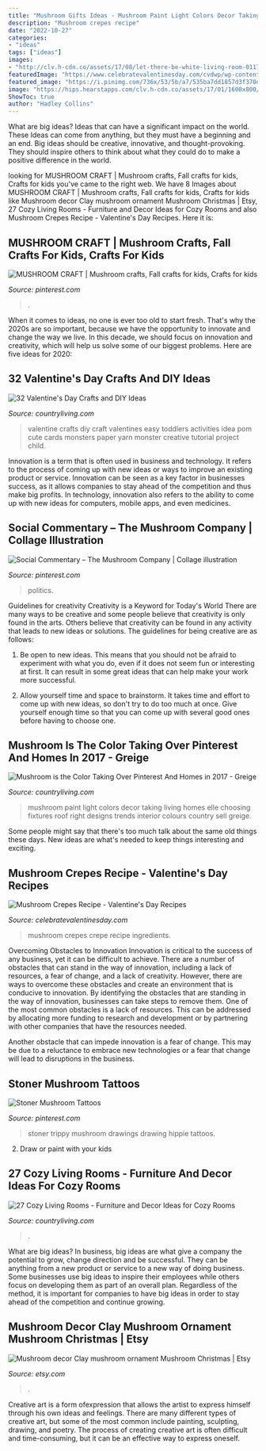 ```yaml
---
title: "Mushroom Gifts Ideas - Mushroom Paint Light Colors Decor Taking Living Homes Elle Choosing Fixtures Roof Right Designs Trends Interior Colours Country Sell Greige"
description: "Mushroom crepes recipe"
date: "2022-10-27"
categories:
- "ideas"
tags: ["ideas"]
images:
- "http://clv.h-cdn.co/assets/17/08/let-there-be-white-living-room-0117.jpg"
featuredImage: "https://www.celebratevalentinesday.com/cvdwp/wp-content/uploads/2015/10/mushroom-crepe.jpg"
featured_image: "https://i.pinimg.com/736x/53/5b/a7/535ba7dd1857d3f370d3dfebb22da770.jpg"
image: "https://hips.hearstapps.com/clv.h-cdn.co/assets/17/01/1600x800/landscape-1483564783-mushroom-taking-over-pinterest.jpg?resize=1200:*"
ShowToc: true
author: "Hadley Collins"
---
```



What are big ideas? Ideas that can have a significant impact on the world. These Ideas can come from anything, but they must have a beginning and an end. Big ideas should be creative, innovative, and thought-provoking. They should inspire others to think about what they could do to make a positive difference in the world.

	

		
looking for MUSHROOM CRAFT | Mushroom crafts, Fall crafts for kids, Crafts for kids you've came to the right web. We have 8 Images about MUSHROOM CRAFT | Mushroom crafts, Fall crafts for kids, Crafts for kids like Mushroom decor Clay mushroom ornament Mushroom Christmas | Etsy, 27 Cozy Living Rooms - Furniture and Decor Ideas for Cozy Rooms and also Mushroom Crepes Recipe - Valentine&#039;s Day Recipes. Here it is:
		
    
## MUSHROOM CRAFT | Mushroom Crafts, Fall Crafts For Kids, Crafts For Kids

<img loading=lazy src="https://i.pinimg.com/originals/3f/f5/0b/3ff50beb963cc38eb983064a9c1fb1e8.jpg" onerror="this.onerror=null;this.src='https://tse2.mm.bing.net/th?id=OIP.tNQ5IT1JZYvAlyrpixb17wAAAA&amp;pid=15.1';" alt="MUSHROOM CRAFT | Mushroom crafts, Fall crafts for kids, Crafts for kids">

_Source: pinterest.com_

>. 

	

When it comes to ideas, no one is ever too old to start fresh. That's why the 2020s are so important, because we have the opportunity to innovate and change the way we live. In this decade, we should focus on innovation and creativity, which will help us solve some of our biggest problems. Here are five ideas for 2020:

    
## 32 Valentine&#039;s Day Crafts And DIY Ideas

<img loading=lazy src="http://clv.h-cdn.co/assets/16/03/8-valentine-craft-monsters-crafts-unleashed-684x1024.jpg" onerror="this.onerror=null;this.src='https://tse3.mm.bing.net/th?id=OIP.9URTB9hV4iGko67KVF36WwHaLG&amp;pid=15.1';" alt="32 Valentine&#039;s Day Crafts and DIY Ideas">

_Source: countryliving.com_

>valentine crafts diy craft valentines easy toddlers activities idea pom cute cards monsters paper yarn monster creative tutorial project child. 

	

Innovation is a term that is often used in business and technology. It refers to the process of coming up with new ideas or ways to improve an existing product or service. Innovation can be seen as a key factor in businesses success, as it allows companies to stay ahead of the competition and thus make big profits. In technology, innovation also refers to the ability to come up with new ideas for computers, mobile apps, and even medicines.

    
## Social Commentary – The Mushroom Company | Collage Illustration

<img loading=lazy src="https://i.pinimg.com/736x/53/5b/a7/535ba7dd1857d3f370d3dfebb22da770.jpg" onerror="this.onerror=null;this.src='https://tse4.mm.bing.net/th?id=OIP.mwAIz-ZkOIrFVnDsEryvRwHaKX&amp;pid=15.1';" alt="Social Commentary – The Mushroom Company | Collage illustration">

_Source: pinterest.com_

>politics. 

	

Guidelines for creativity
Creativity is a Keyword for Today's World
There are many ways to be creative and some people believe that creativity is only found in the arts. Others believe that creativity can be found in any activity that leads to new ideas or solutions. The guidelines for being creative are as follows:

1. Be open to new ideas. This means that you should not be afraid to experiment with what you do, even if it does not seem fun or interesting at first. It can result in some great ideas that can help make your work more successful.

2. Allow yourself time and space to brainstorm. It takes time and effort to come up with new ideas, so don't try to do too much at once. Give yourself enough time so that you can come up with several good ones before having to choose one.


    
## Mushroom Is The Color Taking Over Pinterest And Homes In 2017 - Greige

<img loading=lazy src="https://hips.hearstapps.com/clv.h-cdn.co/assets/17/01/1600x800/landscape-1483564783-mushroom-taking-over-pinterest.jpg?resize=1200:*" onerror="this.onerror=null;this.src='https://tse3.mm.bing.net/th?id=OIP.Akr-23pw_Oh6KSoKJlWp-QHaDt&amp;pid=15.1';" alt="Mushroom is the Color Taking Over Pinterest And Homes in 2017 - Greige">

_Source: countryliving.com_

>mushroom paint light colors decor taking living homes elle choosing fixtures roof right designs trends interior colours country sell greige. 

	

Some people might say that there's too much talk about the same old things these days. New ideas are what's needed to keep things interesting and exciting.

    
## Mushroom Crepes Recipe - Valentine&#039;s Day Recipes

<img loading=lazy src="https://www.celebratevalentinesday.com/cvdwp/wp-content/uploads/2015/10/mushroom-crepe.jpg" onerror="this.onerror=null;this.src='https://tse2.mm.bing.net/th?id=OIP.3ROHqUyIyNwe4BQvqI49dAHaEj&amp;pid=15.1';" alt="Mushroom Crepes Recipe - Valentine&#039;s Day Recipes">

_Source: celebratevalentinesday.com_

>mushroom crepes crepe recipe ingredients. 

	

Overcoming Obstacles to Innovation
Innovation is critical to the success of any business, yet it can be difficult to achieve. There are a number of obstacles that can stand in the way of innovation, including a lack of resources, a fear of change, and a lack of creativity. However, there are ways to overcome these obstacles and create an environment that is conducive to innovation.
By identifying the obstacles that are standing in the way of innovation, businesses can take steps to remove them. One of the most common obstacles is a lack of resources. This can be addressed by allocating more funding to research and development or by partnering with other companies that have the resources needed.

Another obstacle that can impede innovation is a fear of change. This may be due to a reluctance to embrace new technologies or a fear that change will lead to disruptions in the business.

    
## Stoner Mushroom Tattoos

<img loading=lazy src="https://i.pinimg.com/236x/47/82/03/47820385fbb02d76f1258b6df7317249--mushroom-tattoos-trippy-wallpaper.jpg" onerror="this.onerror=null;this.src='https://tse2.mm.bing.net/th?id=OIP.MdgjPipUK_1rdBqkEeFj-wHaJI&amp;pid=15.1';" alt="Stoner Mushroom Tattoos">

_Source: pinterest.com_

>stoner trippy mushroom drawings drawing hippie tattoos. 

	

2. Draw or paint with your kids

    
## 27 Cozy Living Rooms - Furniture And Decor Ideas For Cozy Rooms

<img loading=lazy src="http://clv.h-cdn.co/assets/17/08/let-there-be-white-living-room-0117.jpg" onerror="this.onerror=null;this.src='https://tse1.mm.bing.net/th?id=OIP.XdrtdEgBhY5O_Dz4PUt0hgHaFj&amp;pid=15.1';" alt="27 Cozy Living Rooms - Furniture and Decor Ideas for Cozy Rooms">

_Source: countryliving.com_

>. 

	

What are big ideas?
In business, big ideas are what give a company the potential to grow, change direction and be successful. They can be anything from a new product or service to a new way of doing business. 
Some businesses use big ideas to inspire their employees while others focus on developing them as part of an overall plan. Regardless of the method, it is important for companies to have big ideas in order to stay ahead of the competition and continue growing.

    
## Mushroom Decor Clay Mushroom Ornament Mushroom Christmas | Etsy

<img loading=lazy src="https://i.etsystatic.com/10117239/r/il/db4dfa/1054230438/il_794xN.1054230438_9a6d.jpg" onerror="this.onerror=null;this.src='https://tse1.mm.bing.net/th?id=OIP._9EQFRs605BH_R1jOCuQ3gHaJ4&amp;pid=15.1';" alt="Mushroom decor Clay mushroom ornament Mushroom Christmas | Etsy">

_Source: etsy.com_

>. 

	

Creative art is a form ofexpression that allows the artist to express himself through his own ideas and feelings. There are many different types of creative art, but some of the most common include painting, sculpting, drawing, and poetry. The process of creating creative art is often difficult and time-consuming, but it can be an effective way to express oneself.

